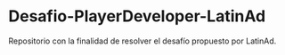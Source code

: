 # Desafio-PlayerDeveloper-LatinAd
Repositorio con la finalidad de resolver el desafío propuesto por LatinAd.
